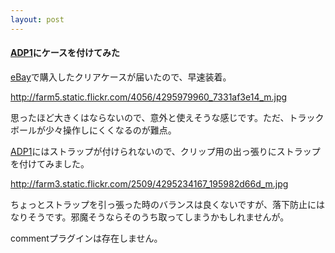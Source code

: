 ```yaml
---
layout: post
---
```

<h4><a href="/?page=HTC+Android+Dev+Phone+1" class="wikipage">ADP1</a>にケースを付けてみた</h4>
<p><a href="http://www.ebay.com">eBay</a>で購入したクリアケースが届いたので、早速装着。</p>
<p><a href="http://farm5.static.flickr.com/4056/4295979960_7331af3e14_m.jpg">http://farm5.static.flickr.com/4056/4295979960_7331af3e14_m.jpg</a></p>
<p>思ったほど大きくはならないので、意外と使えそうな感じです。ただ、トラックボールが少々操作しにくくなるのが難点。</p>
<p><a href="/?page=HTC+Android+Dev+Phone+1" class="wikipage">ADP1</a>にはストラップが付けられないので、クリップ用の出っ張りにストラップを付けてみました。</p>
<p><a href="http://farm3.static.flickr.com/2509/4295234167_195982d66d_m.jpg">http://farm3.static.flickr.com/2509/4295234167_195982d66d_m.jpg</a></p>
<p>ちょっとストラップを引っ張った時のバランスは良くないですが、落下防止にはなりそうです。邪魔そうならそのうち取ってしまうかもしれませんが。</p>
<p><span class="error">commentプラグインは存在しません。</span> </p>
